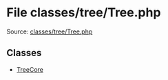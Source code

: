 File classes/tree/Tree.php
=========

Source: [classes/tree/Tree.php](https://github.com/PrestaShop/PrestaShop/blob/1.6.0.13/classes/tree/Tree.php)


Classes
-------

* [TreeCore](class.TreeCore.md)

